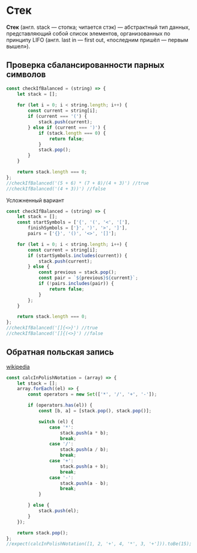 # Стек

**Стек** (англ. stack — стопка; читается стэк) — абстрактный тип данных, представляющий собой список элементов, организованных по принципу LIFO (англ. last in — first out, «последним пришёл — первым вышел»).

## Проверка сбалансированности парных символов

```javascript
const checkIfBalanced = (string) => {
    let stack = [];
    
    for (let i = 0; i < string.length; i++) {
        const current = string[i];
        if (current === '(') {
            stack.push(current);
        } else if (current === ')') {
            if (stack.length === 0) {
                return false;
            }
            stack.pop();
        }
    }

    return stack.length === 0;
};
//checkIfBalanced('(5 + 6) * (7 + 8)/(4 + 3)') //true
//checkIfBalanced('(4 + 3))') //false
```

Усложненный вариант

```javascript
const checkIfBalanced = (string) => {
    let stack = [];
    const startSymbols = ['{', '(', '<', '['],
        finishSymbols = ['}', ')', '>', ']'], 
        pairs = ['{}', '()', '<>', '[]'];

    for (let i = 0; i < string.length; i++) {
        const current = string[i]; 
        if (startSymbols.includes(current)) {
            stack.push(current);
        } else {
            const previous = stack.pop(); 
            const pair = `${previous}${current}`;
            if (!pairs.includes(pair)) {
                return false;
            }
        };
    }

    return stack.length === 0;
};
//checkIfBalanced('[]{<>}') //true
//checkIfBalanced('[]{(<>}') //false
```

##  Обратная польская запись

[wikipedia](https://ru.wikipedia.org/wiki/%D0%9E%D0%B1%D1%80%D0%B0%D1%82%D0%BD%D0%B0%D1%8F_%D0%BF%D0%BE%D0%BB%D1%8C%D1%81%D0%BA%D0%B0%D1%8F_%D0%B7%D0%B0%D0%BF%D0%B8%D1%81%D1%8C)

```javascript
const calcInPolishNotation = (array) => {
    let stack = [];
    array.forEach((el) => {
        const operators = new Set(['*', '/', '+', '-']);

        if (operators.has(el)) {
            const [b, a] = [stack.pop(), stack.pop()];

            switch (el) {
                case '*':
                    stack.push(a * b);
                    break;
                case '/':
                    stack.push(a / b);
                    break;
                case '+':
                    stack.push(a + b);
                    break;
                case '-':
                    stack.push(a - b);
                    break;
            }

        } else {
            stack.push(el);
        }
    });

    return stack.pop();
};
//expect(calcInPolishNotation([1, 2, '+', 4, '*', 3, '+'])).toBe(15);
```

